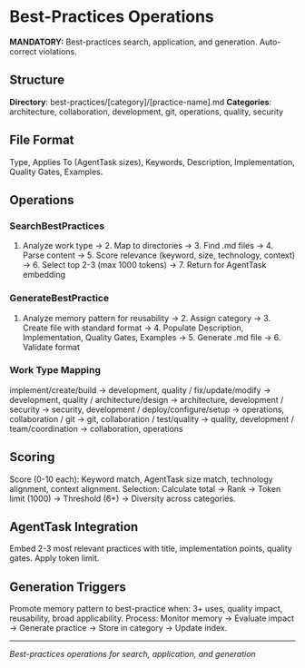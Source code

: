 # Best-Practices Operations

**MANDATORY:** Best-practices search, application, and generation. Auto-correct violations.

## Structure
**Directory**: best-practices/[category]/[practice-name].md
**Categories**: architecture, collaboration, development, git, operations, quality, security

## File Format
Type, Applies To (AgentTask sizes), Keywords, Description, Implementation, Quality Gates, Examples.

## Operations

### SearchBestPractices
1. Analyze work type → 2. Map to directories → 3. Find .md files → 4. Parse content → 5. Score relevance (keyword, size, technology, context) → 6. Select top 2-3 (max 1000 tokens) → 7. Return for AgentTask embedding

### GenerateBestPractice
1. Analyze memory pattern for reusability → 2. Assign category → 3. Create file with standard format → 4. Populate Description, Implementation, Quality Gates, Examples → 5. Generate .md file → 6. Validate format

### Work Type Mapping
implement/create/build → development, quality / fix/update/modify → development, quality / architecture/design → architecture, development / security → security, development / deploy/configure/setup → operations, collaboration / git → git, collaboration / test/quality → quality, development / team/coordination → collaboration, operations

## Scoring
Score (0-10 each): Keyword match, AgentTask size match, technology alignment, context alignment.
Selection: Calculate total → Rank → Token limit (1000) → Threshold (6+) → Diversity across categories.

## AgentTask Integration
Embed 2-3 most relevant practices with title, implementation points, quality gates. Apply token limit.

## Generation Triggers
Promote memory pattern to best-practice when: 3+ uses, quality impact, reusability, broad applicability.
Process: Monitor memory → Evaluate impact → Generate practice → Store in category → Update index.

---
*Best-practices operations for search, application, and generation*